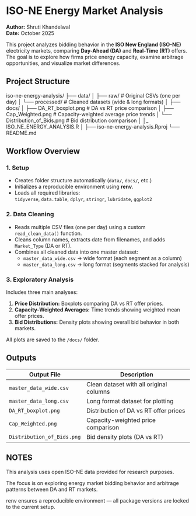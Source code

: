 # ISO-NE Energy Market Analysis

**Author:** Shruti Khandelwal  
**Date:** October 2025  

This project analyzes bidding behavior in the **ISO New England (ISO-NE)** electricity markets, comparing **Day-Ahead (DA)** and **Real-Time (RT)** offers.  
The goal is to explore how firms price energy capacity, examine arbitrage opportunities, and visualize market differences.

## Project Structure

iso-ne-energy-analysis/
├── data/
│ ├── raw/ # Original CSVs (one per day)
│ └── processed/ # Cleaned datasets (wide & long formats)
│
├── docs/
│ ├── DA_RT_boxplot.png # DA vs RT price comparison
│ ├── Cap_Weighted.png # Capacity-weighted average price trends
│ └── Distribution_of_Bids.png # Bid distribution comparison
│
│_ ISO_NE_ENERGY_ANALYSIS.R
│
├── iso-ne-energy-analysis.Rproj
└── README.md

## Workflow Overview

### 1. Setup  
- Creates folder structure automatically (`data/`, `docs/`, etc.)  
- Initializes a reproducible environment using **renv**.  
- Loads all required libraries:  
  `tidyverse`, `data.table`, `dplyr`, `stringr`, `lubridate`, `ggplot2`

### 2. Data Cleaning  
- Reads multiple CSV files (one per day) using a custom `read_clean_data()` function.  
- Cleans column names, extracts date from filenames, and adds `Market_Type` (DA or RT).  
- Combines all cleaned data into one master dataset:
  - `master_data_wide.csv` → wide format (each segment as a column)
  - `master_data_long.csv` → long format (segments stacked for analysis)

### 3. Exploratory Analysis  
Includes three main analyses:
1. **Price Distribution:** Boxplots comparing DA vs RT offer prices.  
2. **Capacity-Weighted Averages:** Time trends showing weighted mean offer prices.  
3. **Bid Distributions:** Density plots showing overall bid behavior in both markets.  

All plots are saved to the `/docs/` folder.

## Outputs

| Output File | Description |
|--------------|-------------|
| `master_data_wide.csv` | Clean dataset with all original columns |
| `master_data_long.csv` | Long format dataset for plotting |
| `DA_RT_boxplot.png` | Distribution of DA vs RT offer prices |
| `Cap_Weighted.png` | Capacity-weighted price comparison |
| `Distribution_of_Bids.png` | Bid density plots (DA vs RT) |



## NOTES
This analysis uses open ISO-NE data provided for research purposes.

The focus is on exploring energy market bidding behavior and arbitrage patterns between DA and RT markets.

renv ensures a reproducible environment — all package versions are locked to the current setup.

